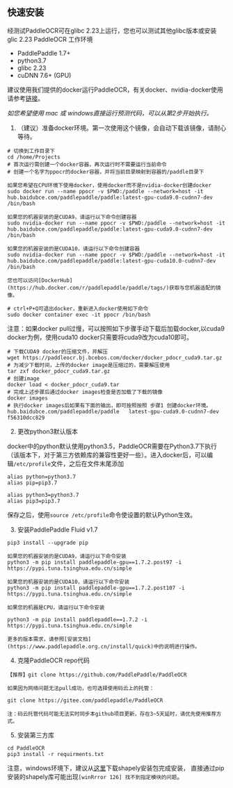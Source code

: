 ## 快速安装

经测试PaddleOCR可在glibc 2.23上运行，您也可以测试其他glibc版本或安装glic 2.23
PaddleOCR 工作环境
- PaddlePaddle 1.7+
- python3.7
- glibc 2.23
- cuDNN 7.6+ (GPU)

建议使用我们提供的docker运行PaddleOCR，有关docker、nvidia-docker使用请参考[链接](https://docs.docker.com/get-started/)。

*如您希望使用 mac 或 windows直接运行预测代码，可以从第2步开始执行。*

1. （建议）准备docker环境。第一次使用这个镜像，会自动下载该镜像，请耐心等待。
```
# 切换到工作目录下
cd /home/Projects
# 首次运行需创建一个docker容器，再次运行时不需要运行当前命令
# 创建一个名字为ppocr的docker容器，并将当前目录映射到容器的/paddle目录下

如果您希望在CPU环境下使用docker，使用docker而不是nvidia-docker创建docker
sudo docker run --name ppocr -v $PWD:/paddle --network=host -it hub.baidubce.com/paddlepaddle/paddle:latest-gpu-cuda9.0-cudnn7-dev /bin/bash

如果您的机器安装的是CUDA9，请运行以下命令创建容器
sudo nvidia-docker run --name ppocr -v $PWD:/paddle --network=host -it hub.baidubce.com/paddlepaddle/paddle:latest-gpu-cuda9.0-cudnn7-dev /bin/bash

如果您的机器安装的是CUDA10，请运行以下命令创建容器
sudo nvidia-docker run --name ppocr -v $PWD:/paddle --network=host -it hub.baidubce.com/paddlepaddle/paddle:latest-gpu-cuda10.0-cudnn7-dev /bin/bash

您也可以访问[DockerHub](https://hub.docker.com/r/paddlepaddle/paddle/tags/)获取与您机器适配的镜像。

# ctrl+P+Q可退出docker，重新进入docker使用如下命令
sudo docker container exec -it ppocr /bin/bash
```

注意：如果docker pull过慢，可以按照如下步骤手动下载后加载docker,以cuda9 docker为例，使用cuda10 docker只需要将cuda9改为cuda10即可。
```
# 下载CUDA9 docker的压缩文件，并解压
wget https://paddleocr.bj.bcebos.com/docker/docker_pdocr_cuda9.tar.gz
# 为减少下载时间，上传的docker image是压缩过的，需要解压使用
tar zxf docker_pdocr_cuda9.tar.gz
# 创建image
docker load < docker_pdocr_cuda9.tar
# 完成上述步骤后通过docker images检查是否加载了下载的镜像
docker images
# 执行docker images后如果有下面的输出，即可按照按照 步骤1 创建docker环境。
hub.baidubce.com/paddlepaddle/paddle   latest-gpu-cuda9.0-cudnn7-dev    f56310dcc829
```

2. 更改python3默认版本

docker中的python默认使用python3.5，PaddleOCR需要在Python3.7下执行（该版本下，对于第三方依赖库的兼容性更好一些）。进入docker后，可以编辑`/etc/profile`文件，之后在文件末尾添加

```shell
alias python=python3.7
alias pip=pip3.7

alias python3=python3.7
alias pip3=pip3.7
```

保存之后，使用`source /etc/profile`命令使设置的默认Python生效。

3. 安装PaddlePaddle Fluid v1.7
```
pip3 install --upgrade pip

如果您的机器安装的是CUDA9，请运行以下命令安装
python3 -m pip install paddlepaddle-gpu==1.7.2.post97 -i https://pypi.tuna.tsinghua.edu.cn/simple

如果您的机器安装的是CUDA10，请运行以下命令安装
python3 -m pip install paddlepaddle-gpu==1.7.2.post107 -i https://pypi.tuna.tsinghua.edu.cn/simple

如果您的机器是CPU，请运行以下命令安装

python3 -m pip install paddlepaddle==1.7.2 -i https://pypi.tuna.tsinghua.edu.cn/simple

更多的版本需求，请参照[安装文档](https://www.paddlepaddle.org.cn/install/quick)中的说明进行操作。
```

4. 克隆PaddleOCR repo代码
```
【推荐】git clone https://github.com/PaddlePaddle/PaddleOCR

如果因为网络问题无法pull成功，也可选择使用码云上的托管：

git clone https://gitee.com/paddlepaddle/PaddleOCR

注：码云托管代码可能无法实时同步本github项目更新，存在3~5天延时，请优先使用推荐方式。
```

5. 安装第三方库
```
cd PaddleOCR
pip3 install -r requirments.txt
```

注意，windows环境下，建议从[这里](https://www.lfd.uci.edu/~gohlke/pythonlibs/#shapely)下载shapely安装包完成安装，
直接通过pip安装的shapely库可能出现`[winRrror 126] 找不到指定模块的问题`。
